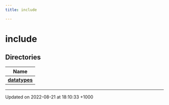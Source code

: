```yaml
---
title: include

---
```


# include



## Directories

| Name           |
| -------------- |
| **[datatypes](/uchronia-ts-doc/cpp/Files/dir_18b6d35ebdb182d50a05341eac4c9c15/#dir-datatypes)**  |






-------------------------------

Updated on 2022-08-21 at 18:10:33 +1000
